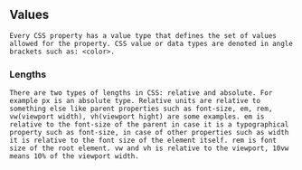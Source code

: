 <link rel="stylesheet" href="css-values-and-units.css" type="text/css">

## Values
    Every CSS property has a value type that defines the set of values allowed for the property. CSS value or data types are denoted in angle brackets such as: <color>.

### Lengths
    There are two types of lengths in CSS: relative and absolute. For example px is an absolute type. Relative units are relative to something else like parent properties such as font-size, em, rem, vw(viewport width), vh(viewport hight) are some examples. em is relative to the font-size of the parent in case it is a typographical property such as font-size, in case of other properties such as width it is relative to the font size of the element itself. rem is font size of the root element. vw and vh is relative to the viewport, 10vw means 10% of the viewport width. 
